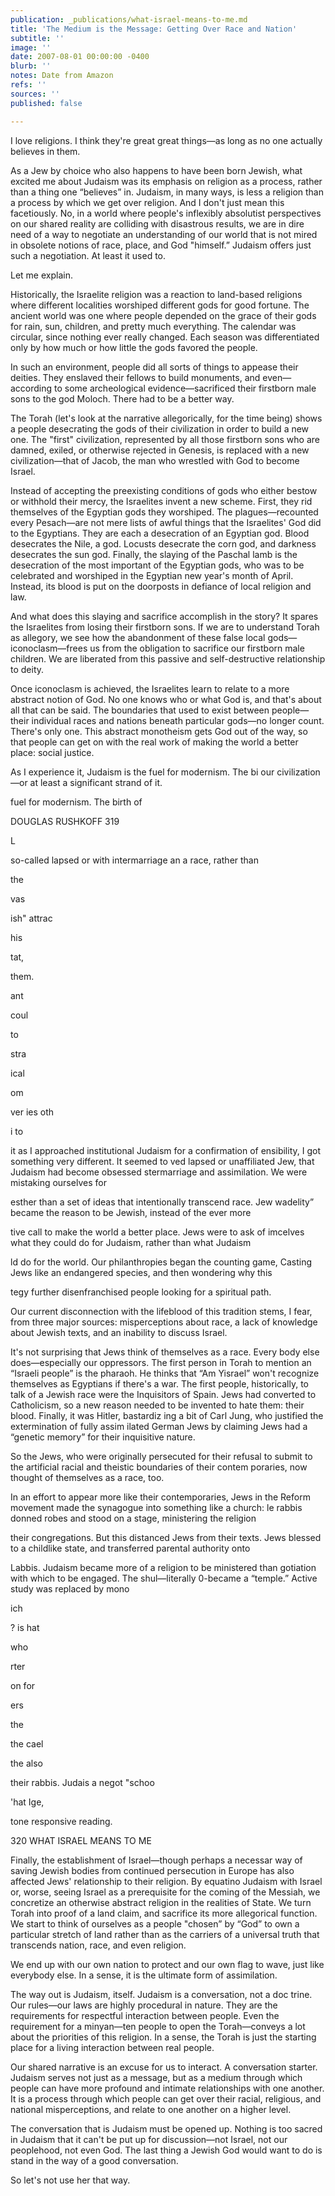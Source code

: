 ```yaml
---
publication: _publications/what-israel-means-to-me.md
title: 'The Medium is the Message: Getting Over Race and Nation'
subtitle: ''
image: ''
date: 2007-08-01 00:00:00 -0400
blurb: ''
notes: Date from Amazon
refs: ''
sources: ''
published: false

---
```

I love religions. I think they're great great things—as long as no one actually believes in them.

As a Jew by choice who also happens to have been born Jewish, what excited me about Judaism was its emphasis on religion as a process, rather than a thing one “believes” in. Judaism, in many ways, is less a religion than a process by which we get over religion. And I don't just mean this facetiously. No, in a world where people's inflexibly absolutist perspectives on our shared reality are colliding with disastrous results, we are in dire need of a way to negotiate an understanding of our world that is not mired in obsolete notions of race, place, and God "himself.” Judaism offers just such a negotiation. At least it used to.

Let me explain.

Historically, the Israelite religion was a reaction to land-based religions where different localities worshiped different gods for good fortune. The ancient world was one where people depended on the grace of their gods for rain, sun, children, and pretty much everything. The calendar was circular, since nothing ever really changed. Each season was differentiated only by how much or how little the gods favored the people.

In such an environment, people did all sorts of things to appease their deities. They enslaved their fellows to build monuments, and even—according to some archeological evidence—sacrificed their firstborn male sons to the god Moloch. There had to be a better way.

The Torah (let's look at the narrative allegorically, for the time being) shows a people desecrating the gods of their civilization in order to build a new one. The "first" civilization, represented by all those firstborn sons who are damned, exiled, or otherwise rejected in Genesis, is replaced with a new civilization—that of Jacob, the man who wrestled with God to become Israel.

Instead of accepting the preexisting conditions of gods who either bestow or withhold their mercy, the Israelites invent a new scheme. First, they rid themselves of the Egyptian gods they worshiped. The plagues—recounted every Pesach—are not mere lists of awful things that the Israelites' God did to the Egyptians. They are each a desecration of an Egyptian god. Blood desecrates the Nile, a god. Locusts desecrate the corn god, and darkness desecrates the sun god. Finally, the slaying of the Paschal lamb is the desecration of the most important of the Egyptian gods, who was to be celebrated and worshiped in the Egyptian new year's month of April. Instead, its blood is put on the doorposts in defiance of local religion and law.

And what does this slaying and sacrifice accomplish in the story? It spares the Israelites from losing their firstborn sons. If we are to understand Torah as allegory, we see how the abandonment of these false local gods—iconoclasm—frees us from the obligation to sacrifice our firstborn male children. We are liberated from this passive and self-destructive relationship to deity.

Once iconoclasm is achieved, the Israelites learn to relate to a more abstract notion of God. No one knows who or what God is, and that's about all that can be said. The boundaries that used to exist between people—their individual races and nations beneath particular gods—no longer count. There's only one. This abstract monotheism gets God out of the way, so that people can get on with the real work of making the world a better place: social justice.

As I experience it, Judaism is the fuel for modernism. The bi our civilization—or at least a significant strand of it.

fuel for modernism. The birth of

DOUGLAS RUSHKOFF 319

L

so-called lapsed or with intermarriage an a race, rather than

the

vas

ish" attrac

his

tat,

them.

ant

coul

to

stra

ical

om

ver ies oth

i to

it as I approached institutional Judaism for a confirmation of ensibility, I got something very different. It seemed to ved lapsed or unaffiliated Jew, that Judaism had become obsessed stermarriage and assimilation. We were mistaking ourselves for

esther than a set of ideas that intentionally transcend race. Jew wadelity” became the reason to be Jewish, instead of the ever more

tive call to make the world a better place. Jews were to ask of imcelves what they could do for Judaism, rather than what Judaism

ld do for the world. Our philanthropies began the counting game, Casting Jews like an endangered species, and then wondering why this

tegy further disenfranchised people looking for a spiritual path.

Our current disconnection with the lifeblood of this tradition stems, I fear, from three major sources: misperceptions about race, a lack of knowledge about Jewish texts, and an inability to discuss Israel.

It's not surprising that Jews think of themselves as a race. Every body else does—especially our oppressors. The first person in Torah to mention an “Israeli people” is the pharaoh. He thinks that “Am Yisrael” won't recognize themselves as Egyptians if there's a war. The first people, historically, to talk of a Jewish race were the Inquisitors of Spain. Jews had converted to Catholicism, so a new reason needed to be invented to hate them: their blood. Finally, it was Hitler, bastardiz ing a bit of Carl Jung, who justified the extermination of fully assim ilated German Jews by claiming Jews had a “genetic memory” for their inquisitive nature.

So the Jews, who were originally persecuted for their refusal to submit to the artificial racial and theistic boundaries of their contem poraries, now thought of themselves as a race, too.

In an effort to appear more like their contemporaries, Jews in the Reform movement made the synagogue into something like a church: le rabbis donned robes and stood on a stage, ministering the religion

their congregations. But this distanced Jews from their texts. Jews blessed to a childlike state, and transferred parental authority onto

Labbis. Judaism became more of a religion to be ministered than gotiation with which to be engaged. The shul—literally 0-became a “temple.” Active study was replaced by mono

ich

? is hat

who

rter

on for

ers

the

the cael

the also

their rabbis. Judais a negot "schoo

'hat Ige,

tone responsive reading.

320 WHAT ISRAEL MEANS TO ME

Finally, the establishment of Israel—though perhaps a necessar way of saving Jewish bodies from continued persecution in Europe has also affected Jews' relationship to their religion. By equatino Judaism with Israel or, worse, seeing Israel as a prerequisite for the coming of the Messiah, we concretize an otherwise abstract religion in the realities of State. We turn Torah into proof of a land claim, and sacrifice its more allegorical function. We start to think of ourselves as a people "chosen” by “God” to own a particular stretch of land rather than as the carriers of a universal truth that transcends nation, race, and even religion.

We end up with our own nation to protect and our own flag to wave, just like everybody else. In a sense, it is the ultimate form of assimilation.

The way out is Judaism, itself. Judaism is a conversation, not a doc trine. Our rules—our laws are highly procedural in nature. They are the requirements for respectful interaction between people. Even the requirement for a minyan—ten people to open the Torah—conveys a lot about the priorities of this religion. In a sense, the Torah is just the starting place for a living interaction between real people.

Our shared narrative is an excuse for us to interact. A conversation starter. Judaism serves not just as a message, but as a medium through which people can have more profound and intimate relationships with one another. It is a process through which people can get over their racial, religious, and national misperceptions, and relate to one another on a higher level.

The conversation that is Judaism must be opened up. Nothing is too sacred in Judaism that it can't be put up for discussion—not Israel, not our peoplehood, not even God. The last thing a Jewish God would want to do is stand in the way of a good conversation.

So let's not use her that way.